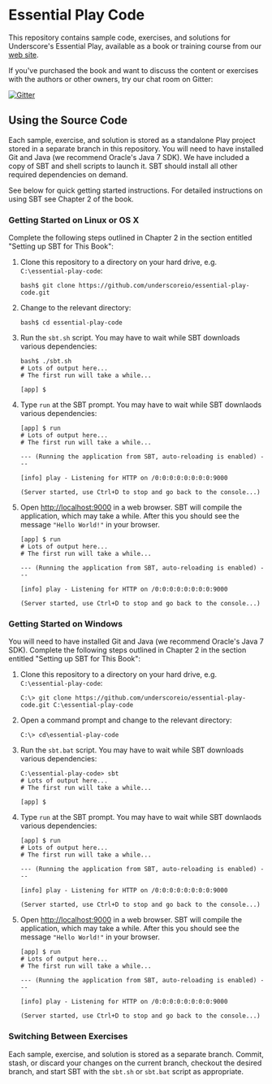 # Essential Play Code

This repository contains sample code, exercises, and solutions for Underscore's Essential Play, available as a book or training course from our [web site](http://underscore.io/training/courses/essential-play/).

If you've purchased the book and want to discuss the content or exercises with the authors or other owners, try our chat room on Gitter:

[![Gitter](https://badges.gitter.im/Join%20Chat.svg)](https://gitter.im/underscoreio/essential-play-code?utm_source=badge&utm_medium=badge&utm_campaign=pr-badge)

## Using the Source Code

Each sample, exercise, and solution is stored as a standalone Play project stored in a separate branch in this repository. You will need to have installed Git and Java (we recommend Oracle's Java 7 SDK). We have included a copy of SBT and shell scripts to launch it. SBT should install all other required dependencies on demand.

See below for quick getting started instructions. For detailed instructions on using SBT see Chapter 2 of the book.

### Getting Started on Linux or OS X

Complete the following steps outlined in Chapter 2 in the section entitled "Setting up SBT for This Book":

1. Clone this repository to a directory on your hard drive, e.g. `C:\essential-play-code`:

   ~~~
   bash$ git clone https://github.com/underscoreio/essential-play-code.git
   ~~~

2. Change to the relevant directory:

   ~~~
   bash$ cd essential-play-code
   ~~~

3. Run the `sbt.sh` script. You may have to wait while SBT downloads various dependencies:

   ~~~
   bash$ ./sbt.sh
   # Lots of output here...
   # The first run will take a while...

   [app] $
   ~~~

4. Type `run` at the SBT prompt. You may have to wait while SBT downlaods various dependencies:

   ~~~
   [app] $ run
   # Lots of output here...
   # The first run will take a while...

   --- (Running the application from SBT, auto-reloading is enabled) ---

   [info] play - Listening for HTTP on /0:0:0:0:0:0:0:0:9000

   (Server started, use Ctrl+D to stop and go back to the console...)
   ~~~

5. Open [http://localhost:9000](http://localhost:9000) in a web browser. SBT will compile the application, which may take a while. After this you should see the message `"Hello World!"` in your browser.

   ~~~
   [app] $ run
   # Lots of output here...
   # The first run will take a while...

   --- (Running the application from SBT, auto-reloading is enabled) ---

   [info] play - Listening for HTTP on /0:0:0:0:0:0:0:0:9000

   (Server started, use Ctrl+D to stop and go back to the console...)
   ~~~

### Getting Started on Windows

You will need to have installed Git and Java (we recommend Oracle's Java 7 SDK). Complete the following steps outlined in Chapter 2 in the section entitled "Setting up SBT for This Book":

1. Clone this repository to a directory on your hard drive, e.g. `C:\essential-play-code`:

   ~~~
   C:\> git clone https://github.com/underscoreio/essential-play-code.git C:\essential-play-code
   ~~~

2. Open a command prompt and change to the relevant directory:

   ~~~
   C:\> cd\essential-play-code
   ~~~

3. Run the `sbt.bat` script. You may have to wait while SBT downloads various dependencies:

   ~~~
   C:\essential-play-code> sbt
   # Lots of output here...
   # The first run will take a while...

   [app] $
   ~~~

4. Type `run` at the SBT prompt. You may have to wait while SBT downlaods various dependencies:

   ~~~
   [app] $ run
   # Lots of output here...
   # The first run will take a while...

   --- (Running the application from SBT, auto-reloading is enabled) ---

   [info] play - Listening for HTTP on /0:0:0:0:0:0:0:0:9000

   (Server started, use Ctrl+D to stop and go back to the console...)
   ~~~

5. Open [http://localhost:9000](http://localhost:9000) in a web browser. SBT will compile the application, which may take a while. After this you should see the message `"Hello World!"` in your browser.

   ~~~
   [app] $ run
   # Lots of output here...
   # The first run will take a while...

   --- (Running the application from SBT, auto-reloading is enabled) ---

   [info] play - Listening for HTTP on /0:0:0:0:0:0:0:0:9000

   (Server started, use Ctrl+D to stop and go back to the console...)
   ~~~

### Switching Between Exercises

Each sample, exercise, and solution is stored as a separate branch. Commit, stash, or discard your changes on the current branch, checkout the desired branch, and start SBT with the `sbt.sh` or `sbt.bat` script as appropriate.
